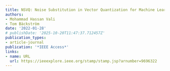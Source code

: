 ```yaml
---
title: NSVQ: Noise Substitution in Vector Quantization for Machine Learning
authors:
- Mohammad Hassan Vali
- Tom Bäckström
date: '2022-01-28'
# publishDate: '2025-10-20T11:47:37.712457Z'
publication_types:
- article-journal
publication: '*IEEE Access*'
links:
- name: URL
  url: https://ieeexplore.ieee.org/stamp/stamp.jsp?arnumber=9696322
---
```

